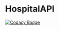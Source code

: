 # HospitalAPI

[![Codacy Badge](https://api.codacy.com/project/badge/Grade/cb41ba1fe7814aaba1c770107bd731a7)](https://www.codacy.com/app/AndrewSamoydyuk/HospitalAPI?utm_source=github.com&amp;utm_medium=referral&amp;utm_content=AndrewSamoydyuk/HospitalAPI&amp;utm_campaign=Badge_Grade)